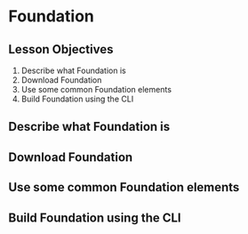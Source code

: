 # Foundation

## Lesson Objectives

1. Describe what Foundation is
1. Download Foundation
1. Use some common Foundation elements
1. Build Foundation using the CLI

## Describe what Foundation is
## Download Foundation
## Use some common Foundation elements
## Build Foundation using the CLI
